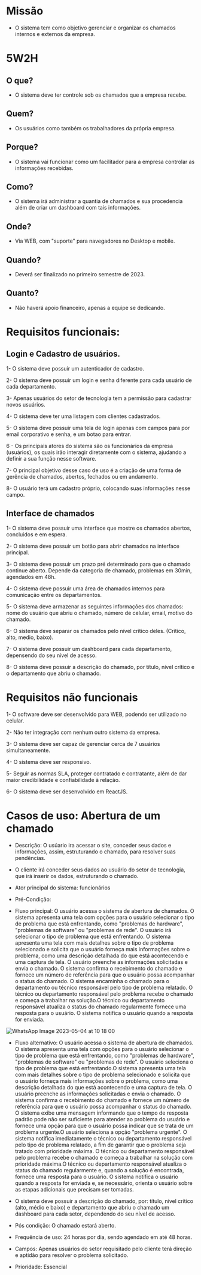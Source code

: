 # Missão

* O sistema tem como objetivo gerenciar e organizar os chamados internos e externos da empresa.

# 5W2H

## O que?

* O sistema deve ter controle sob os chamados que a empresa recebe.

## Quem?

* Os usuários como também os trabalhadores da própria empresa.

## Porque?

* O sistema vai funcionar como um facilitador para a empresa controlar as informações recebidas.

## Como?

* O sistema irá administrar a quantia de chamados e sua procedencia além de criar um dashboard com tais informações.

## Onde?

* Via WEB, com "suporte" para navegadores no Desktop e mobile.

## Quando?

* Deverá ser finalizado no primeiro semestre de 2023.

## Quanto?

* Não haverá apoio financeiro, apenas a equipe se dedicando.

# Requisitos funcionais:

## Login e Cadastro de usuários.

  1- O sistema deve possuir um autenticador de cadastro.
  
  2- O sistema deve possuir um login e senha diferente para cada usuário de cada departamento.
  
  3- Apenas usuários do setor de tecnologia tem a permissão para cadastrar novos usuários.
  
  4- O sistema deve ter uma listagem com clientes cadastrados.
  
  5- O sistema deve possuir uma tela de login apenas com campos para por email corporativo e senha, e um botao para entrar.
  
  6 - Os principais atores do sistema são os funcionários da empresa (usuários), os quais irão interagir diretamente com o sistema, ajudando a definir a sua função       nesse software.
  
  7- O principal objetivo desse caso de uso é a criação de uma forma de gerência de chamados, abertos, fechados ou em andamento.
  
  8- O usuário terá um cadastro próprio, colocando suas informações nesse campo. 
  
## Interface de chamados

  1- O sistema deve possuir uma interface que mostre os chamados abertos, concluidos e em espera.
  
  2- O sistema deve possuir um botão para abrir chamados na interface principal.
  
  3- O sistema deve possuir um prazo pré determinado para que o chamado continue aberto. Depende da categoria de chamado, problemas em 30min, agendados em 48h.
  
  4- O sistema deve possuir uma área de chamados internos para comunicação entre os departamentos.
  
  5- O sistema deve armazenar as seguintes informações dos chamados: nome do usuário que abriu o chamado, número de celular, email, motivo do chamado.
  
  6- O sistema deve separar os chamados pelo nível critico deles. (Critico, alto, medio, baixo).
  
  7- O sistema deve possuir um dashboard para cada departamento, depensendo do seu nível de acesso.
  
  8- O sistema deve possuir a descrição do chamado, por título, nível crítico e o departamento que abriu o chamado.

# Requisitos não funcionais

  1- O software deve ser desenvolvido para WEB, podendo ser utilizado no celular.

  2- Não ter integração com nenhum outro sistema da empresa.

  3- O sistema deve ser capaz de gerenciar cerca de 7 usuários simultaneamente.

  4- O sistema deve ser responsivo.

  5- Seguir as normas SLA, proteger contratado e contratante, além de dar maior credibilidade e confiabilidade à relação.

  6- O sistema deve ser desenvolvido em ReactJS.
  
  # Casos de uso: Abertura de um chamado
 
 - Descrição: O usúario ira acessar o site, conceder seus dados e informações, assim, estruturando o chamado, para resolver suas pendências.
  
 - O cliente irá conceder seus dados ao usuário do setor de tecnologia, que irá inserir os dados, estruturando o chamado.
  
 - Ator principal do sistema: funcionários
  
 - Pré-Condição: 
  
 - Fluxo principal: O usuário acessa o sistema de abertura de chamados. O sistema apresenta uma tela com opções para o usuário selecionar o tipo de problema que está enfrentando, como "problemas de hardware", "problemas de software" ou "problemas de rede". O usuário irá selecionar o tipo de problema que está enfrentando. O sistema apresenta uma tela com mais detalhes sobre o tipo de problema selecionado e solicita que o usuário forneça mais informações sobre o problema, como uma descrição detalhada do que está acontecendo e uma captura de tela. O usuário preenche as informações solicitadas e envia o chamado. O sistema confirma o recebimento do chamado e fornece um número de referência para que o usuário possa acompanhar o status do chamado. O sistema encaminha o chamado para o departamento ou técnico responsável pelo tipo de problema relatado. O técnico ou departamento responsável pelo problema recebe o chamado e começa a trabalhar na solução.O técnico ou departamento responsável atualiza o status do chamado regularmente fornece uma resposta para o usuário. O sistema notifica o usuário quando a resposta for enviada.

![WhatsApp Image 2023-05-04 at 10 18 00](https://user-images.githubusercontent.com/115193063/236216540-6ea67746-961d-4af8-8d5e-83ce234087b2.jpeg)
  
  - Fluxo alternativo: O usuário acessa o sistema de abertura de chamados. O sistema apresenta uma tela com opções para o usuário selecionar o tipo de problema que está enfrentando, como "problemas de hardware", "problemas de software" ou "problemas de rede". O usuário seleciona o tipo de problema que está enfrentando.O sistema apresenta uma tela com mais detalhes sobre o tipo de problema selecionado e solicita que o usuário forneça mais informações sobre o problema, como uma descrição detalhada do que está acontecendo e uma captura de tela. O usuário preenche as informações solicitadas e envia o chamado. O sistema confirma o recebimento do chamado e fornece um número de referência para que o usuário possa acompanhar o status do chamado. O sistema exibe uma mensagem informando que o tempo de resposta padrão pode não ser suficiente para atender ao problema do usuário e fornece uma opção para que o usuário possa indicar que se trata de um problema urgente.O usuário seleciona a opção "problema urgente". O sistema notifica imediatamente o técnico ou departamento responsável pelo tipo de problema relatado, a fim de garantir que o problema seja tratado com prioridade máxima. O técnico ou departamento responsável pelo problema recebe o chamado e começa a trabalhar na solução com prioridade máxima.O técnico ou departamento responsável atualiza o status do chamado regularmente e, quando a solução é encontrada, fornece uma resposta para o usuário. O sistema notifica o usuário quando a resposta for enviada e, se necessário, orienta o usuário sobre as etapas adicionais que precisam ser tomadas.
  
  - O sistema deve possuir a descrição do chamado, por: título, nível crítico (alto, médio e baixo) e departamento que abriu o chamado um dashboard para cada setor,     dependendo do seu nível de acesso.
  
  - Pós condição: O chamado estará aberto.
  
  - Frequência de uso: 24 horas por dia, sendo agendado em até 48 horas.
  
  - Campos: Apenas usuários do setor requisitado pelo cliente terá direção e aptidão para resolver o problema solicitado.
  
  - Prioridade: Essencial

